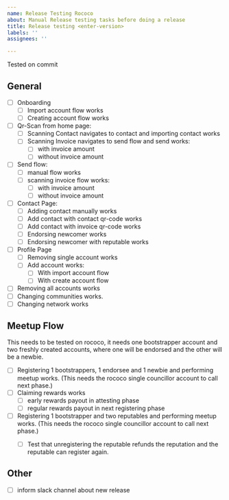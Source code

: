 ```yaml
---
name: Release Testing Rococo
about: Manual Release testing tasks before doing a release
title: Release testing <enter-version>
labels: ''
assignees: ''

---
```


Tested on commit <enter-commit>

## General
- [ ] Onboarding
   - [ ] Import account flow works
   - [ ] Creating account flow works

- [ ] Qr-Scan from home page:
   - [ ] Scanning Contact navigates to contact and importing contact works
   - [ ] Scanning Invoice navigates to send flow and send works:
       - [ ] with invoice amount
       - [ ] without invoice amount
- [ ] Send flow:
  -  [ ] manual flow works
  - [ ] scanning invoice flow works:
      - [ ] with invoice amount
      - [ ] without invoice amount
- [ ] Contact Page:
   - [ ] Adding contact manually works
   - [ ] Add contact with contact qr-code works
   - [ ] Add contact with invoice qr-code works
   - [ ] Endorsing newcomer works
   - [ ] Endorsing newcomer with reputable works
- [ ] Profile Page
  - [ ] Removing single account works
  - [ ] Add account works:
     - [ ] With import account flow
     - [ ] With create account flow
- [ ] Removing all accounts works
- [ ] Changing communities works.
- [ ] Changing network works

## Meetup Flow
This needs to be tested on rococo, it needs one bootstrapper account and two freshly created accounts, where one will be endorsed and the other will be a newbie.

- [ ] Registering 1 bootstrappers, 1 endorsee and 1 newbie and performing meetup works. (This needs the rococo single councillor account to call next phase.)
- [ ] Claiming rewards works
   - [ ] early rewards payout in attesting phase
   - [ ] regular rewards payout in next registering phase
- [ ] Registering 1 bootstrapper and two reputables and performing meetup works. (This needs the rococo single councillor account to call next phase.)
   - [ ] Test that unregistering the reputable refunds the reputation and the reputable can register again.


## Other
- [ ] inform slack channel about new release
